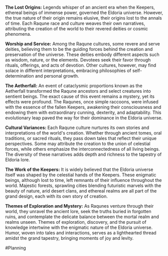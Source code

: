 **The Lost Origins:** 
Legends whisper of an ancient era when the Keepers, ethereal beings of immense power, governed the Eldoria universe. However, the true nature of their origin remains elusive, their origins lost to the annals of time. Each Raqune race and culture weaves their own narratives, attributing the creation of the world to their revered deities or cosmic phenomena.

**Worship and Service:** 
Among the Raqune cultures, some revere and serve deities, believing them to be the guiding forces behind the creation and preservation of the universe. These deities embody different aspects such as wisdom, nature, or the elements. Devotees seek their favor through rituals, offerings, and acts of devotion. Other cultures, however, may find solace in different interpretations, embracing philosophies of self-determination and personal growth.

**The Aetherfall:** 
An event of cataclysmic proportions known as the Aetherfall transformed the Raqune ancestors and select creatures into sentient beings. The exact cause of this event remains a mystery, yet its effects were profound. The Raqunes, once simple raccoons, were infused with the essence of the fallen Keepers, awakening their consciousness and endowing them with extraordinary cunning, dexterity, and adaptability. This evolutionary leap paved the way for their dominance in the Eldoria universe.

**Cultural Variances:** 
Each Raqune culture nurtures its own stories and interpretations of the world's creation. Whether through ancient tomes, oral traditions, or sacred rituals, they pass down tales that reflect their unique perspectives. Some may attribute the creation to the union of celestial forces, while others emphasize the interconnectedness of all living beings. The diversity of these narratives adds depth and richness to the tapestry of Eldoria lore.

**The Work of the Keepers:** 
It is widely believed that the Eldoria universe itself was shaped by the celestial hands of the Keepers. These enigmatic beings, although lost to time, left remnants of their influence throughout the world. Majestic forests, sprawling cities blending futuristic marvels with the beauty of nature, arid desert clans, and ethereal realms are all part of the grand design, each with its own story of creation.

**Themes of Exploration and Mystery:** 
As Raqunes venture through their world, they unravel the ancient lore, seek the truths buried in forgotten ruins, and contemplate the delicate balance between the mortal realm and realms unseen. Themes of exploration, discovery, and the pursuit of knowledge intertwine with the enigmatic nature of the Eldoria universe. Humor, woven into tales and interactions, serves as a lighthearted thread amidst the grand tapestry, bringing moments of joy and levity.








#Planning